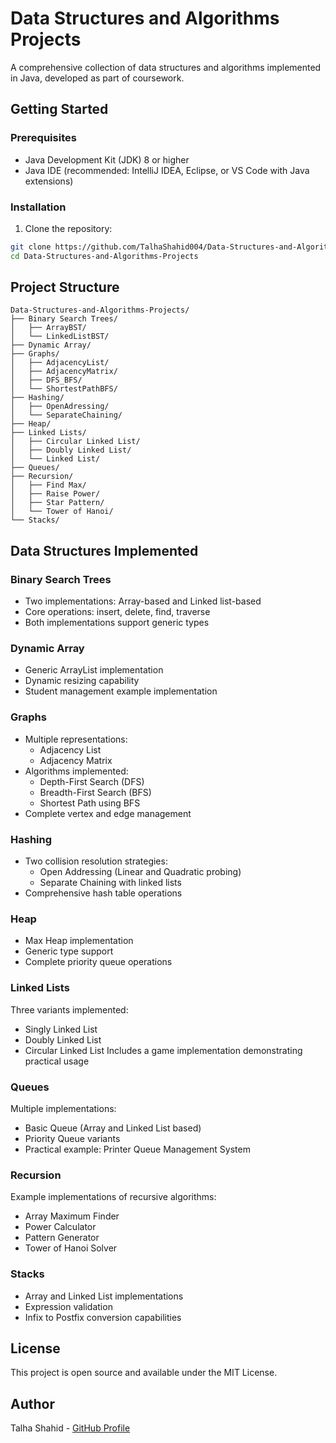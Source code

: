 # Data Structures and Algorithms Projects

A comprehensive collection of data structures and algorithms implemented in Java, developed as part of coursework.

## Getting Started

### Prerequisites
- Java Development Kit (JDK) 8 or higher
- Java IDE (recommended: IntelliJ IDEA, Eclipse, or VS Code with Java extensions)

### Installation

1. Clone the repository:
```bash
git clone https://github.com/TalhaShahid004/Data-Structures-and-Algorithms-Projects.git
cd Data-Structures-and-Algorithms-Projects
```

## Project Structure

```
Data-Structures-and-Algorithms-Projects/
├── Binary Search Trees/
│   ├── ArrayBST/
│   └── LinkedListBST/
├── Dynamic Array/
├── Graphs/
│   ├── AdjacencyList/
│   ├── AdjacencyMatrix/
│   ├── DFS_BFS/
│   └── ShortestPathBFS/
├── Hashing/
│   ├── OpenAdressing/
│   └── SeparateChaining/
├── Heap/
├── Linked Lists/
│   ├── Circular Linked List/
│   ├── Doubly Linked List/
│   └── Linked List/
├── Queues/
├── Recursion/
│   ├── Find Max/
│   ├── Raise Power/
│   ├── Star Pattern/
│   └── Tower of Hanoi/
└── Stacks/
```

## Data Structures Implemented

### Binary Search Trees
- Two implementations: Array-based and Linked list-based
- Core operations: insert, delete, find, traverse
- Both implementations support generic types

### Dynamic Array
- Generic ArrayList implementation
- Dynamic resizing capability
- Student management example implementation

### Graphs
- Multiple representations:
  - Adjacency List
  - Adjacency Matrix
- Algorithms implemented:
  - Depth-First Search (DFS)
  - Breadth-First Search (BFS)
  - Shortest Path using BFS
- Complete vertex and edge management

### Hashing
- Two collision resolution strategies:
  - Open Addressing (Linear and Quadratic probing)
  - Separate Chaining with linked lists
- Comprehensive hash table operations

### Heap
- Max Heap implementation
- Generic type support
- Complete priority queue operations

### Linked Lists
Three variants implemented:
- Singly Linked List
- Doubly Linked List
- Circular Linked List
Includes a game implementation demonstrating practical usage

### Queues
Multiple implementations:
- Basic Queue (Array and Linked List based)
- Priority Queue variants
- Practical example: Printer Queue Management System

### Recursion
Example implementations of recursive algorithms:
- Array Maximum Finder
- Power Calculator
- Pattern Generator
- Tower of Hanoi Solver

### Stacks
- Array and Linked List implementations
- Expression validation
- Infix to Postfix conversion capabilities

## License

This project is open source and available under the MIT License.

## Author

Talha Shahid - [GitHub Profile](https://github.com/TalhaShahid004)
